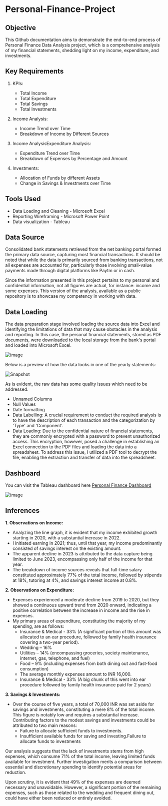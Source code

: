# Personal-Finance-Project

## Objective
This Github documentation aims to demonstrate the end-to-end process of Personal Finance Data Analysis project, which is a comprehensive analysis of my financial statements, shedding light on my income, expenditure, and investments.

## Key Requirements
1. KPIs:
   - Total Income
   - Total Expenditure
   - Total Savings
   - Total Investments

2. Income Analysis:
   - Income Trend over Time
   - Breakdown of Income by Different Sources

3. Income AnalysisExpenditure Analysis:
   - Expenditure Trend over Time
   - Breakdown of Expenses by Percentage and Amount

6. Investments:
   - Allocation of Funds by different Assets
   - Change in Savings & Investments over Time

## Tools Used
- Data Loading and Cleaning - Microsoft Excel
- Reporting Wireframing - Microsoft Power Point
- Data visualization - Tableau

## Data Source
Consolidated bank statements retrieved from the net banking portal formed the primary data source, capturing most financial transactions. It should be noted that while the data is primarily sourced from banking transactions, not all expenses are accounted for, particularly those involving small-value payments made through digital platforms like Paytm or in cash.

Since the information presented in this project pertains to my personal and confidential information, not all figures are actual, for instance: income and some expenses. This version of the analysis, available as a public repository is to showcase my competency in working with data.

## Data Loading
The data preparation stage involved loading the source data into Excel and identifying the limitations of data that may cause obstacles in the analysis and reporting. 
In this case, the personal financial statements, stored as PDF documents, were downloaded to the local storage from the bank's portal and loaded into Microsoft Excel.

![image](https://github.com/tusharkalal20/Personal-Finance-Project/assets/67863411/a6b9da25-5515-4b95-95cb-d3faa0ad36fd)


Below is a preview of how the data looks in one of the yearly statements:

![Snapshot](https://github.com/tusharkalal20/Personal-Finance-Project/assets/67863411/f2bf68ed-5cf6-466c-8f0a-70d9edfc0837)


As is evident, the raw data has some quality issues which need to be addressed.
- Unnamed Columns
- Null Values
- Date formatting
- Data Labelling: A crucial requirement to conduct the required analysis is to have the description of each transaction and the categorization by 'Type' and 'Component'.
- Data Loading: Due to the confidential nature of financial statements, they are commonly encrypted with a password to prevent unauthorized access. This encryption, however, posed a challenge in establishing an Excel connection to the PDF files and loading the data into a spreadsheet. To address this issue, I utilized a PDF tool to decrypt the file, enabling the extraction and transfer of data into the spreadsheet.

## Dashboard
You can visit the Tableau dashboard here [Personal Finance Dashboard](https://public.tableau.com/app/profile/tushar.kalal/viz/PersonalFinanceDashboard2/Dashboard)

![image](https://github.com/tusharkalal20/Personal-Finance-Project/assets/67863411/36fd7134-8a51-4b75-9009-344a6037a8c2)


## Inferences
**1. Observations on Income:**
- Analyzing the line graph, it is evident that my income exhibited growth starting in 2020, with a substantial increase in 2022.
- I initiated earning in 2021; thus, until that year, my income predominantly consisted of savings interest on the existing amount.
- The apparent decline in 2023 is attributed to the data capture being limited to June 2023, encompassing only half of the income for that year.
- The breakdown of income sources reveals that full-time salary constituted approximately 77% of the total income, followed by stipends at 18%, tutoring at 4%, and savings interest income at 0.8%.


**2. Observations on Expenditure:**
- Expenses experienced a moderate decline from 2019 to 2020, but they showed a continuous upward trend from 2020 onward, indicating a positive correlation between the increase in income and the rise in expenses.
- My primary areas of expenditure, constituting the majority of my spending, are as follows:
   - Insurance & Medical - 33% (A significant portion of this amount was allocated to an ear procedure, followed by family health insurance covering a two-year period).
   - Wedding – 16%
   - Utilities – 14% (encompassing groceries, society maintenance, internet, gas, telephone, and fuel)
   - Food – 9% (including expenses from both dining out and fast-food consumption)
   - The average monthly expenses amount to INR 16,000.
   - Insurance & Medical - 33% (A big chunk of this went into ear procedure followed by family health insurance paid for 2 years)


**3. Savings & Investments:**
   - Over the course of five years, a total of 70,000 INR was set aside for savings and investments, constituting a mere 8% of the total income. This figure is notably low and requires a substantial increase. Contributing factors to the modest savings and investments could be attributed to two main reasons:
      - Failure to allocate sufficient funds to investments.
      - Insufficient available funds for saving and investing.Failure to allocate funds to investments
      
Our analysis suggests that the lack of investments stems from high expenses, which consume 71% of the total income, leaving limited funds available for investment. Further investigation merits a comparison between essential and discretionary spending to identify potential areas for reduction.

Upon scrutiny, it is evident that 49% of the expenses are deemed necessary and unavoidable. However, a significant portion of the remaining expenses, such as those related to the wedding and frequent dining out, could have either been reduced or entirely avoided.

